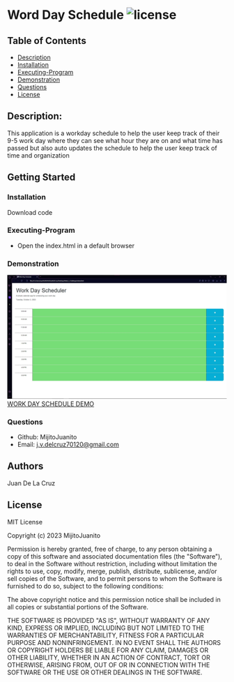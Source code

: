 # Word Day Schedule ![license](https://img.shields.io/badge/license-MIT-green)

## Table of Contents
  * [Description](#description)
  * [Installation](#installation)
  * [Executing-Program](###Executing-Program)
  * [Demonstration](###Demonstration)
  * [Questions](#questions)
  * [License](#license)
  


## Description:
  This application is a workday schedule to help the user keep track of their 9-5 work day where they can see what hour they are on and what time has passed but also auto updates the schedule to help the user keep track of time and organization

## Getting Started

### Installation

Download code

### Executing-Program
* Open the index.html in a default browser

### Demonstration

![Demo of Work Day Schedule](./Assets/WorkDaySchedule.jpg)
[WORK DAY SCHEDULE DEMO](https://mijitojuanito.github.io/Work_Day_Schedule/)




### Questions
* Github: MijitoJuanito
* Email: j.v.delcruz70120@gmail.com


## Authors


Juan De La Cruz  



## License

MIT License

Copyright (c) 2023 MijitoJuanito

Permission is hereby granted, free of charge, to any person obtaining a copy
of this software and associated documentation files (the "Software"), to deal
in the Software without restriction, including without limitation the rights
to use, copy, modify, merge, publish, distribute, sublicense, and/or sell
copies of the Software, and to permit persons to whom the Software is
furnished to do so, subject to the following conditions:

The above copyright notice and this permission notice shall be included in all
copies or substantial portions of the Software.

THE SOFTWARE IS PROVIDED "AS IS", WITHOUT WARRANTY OF ANY KIND, EXPRESS OR
IMPLIED, INCLUDING BUT NOT LIMITED TO THE WARRANTIES OF MERCHANTABILITY,
FITNESS FOR A PARTICULAR PURPOSE AND NONINFRINGEMENT. IN NO EVENT SHALL THE
AUTHORS OR COPYRIGHT HOLDERS BE LIABLE FOR ANY CLAIM, DAMAGES OR OTHER
LIABILITY, WHETHER IN AN ACTION OF CONTRACT, TORT OR OTHERWISE, ARISING FROM,
OUT OF OR IN CONNECTION WITH THE SOFTWARE OR THE USE OR OTHER DEALINGS IN THE
SOFTWARE.



